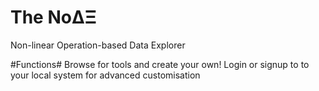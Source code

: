 # The NoΔΞ
Non-linear Operation-based Data Explorer

#Functions#
Browse for tools and create your own!
Login or signup to to your local system for advanced customisation
